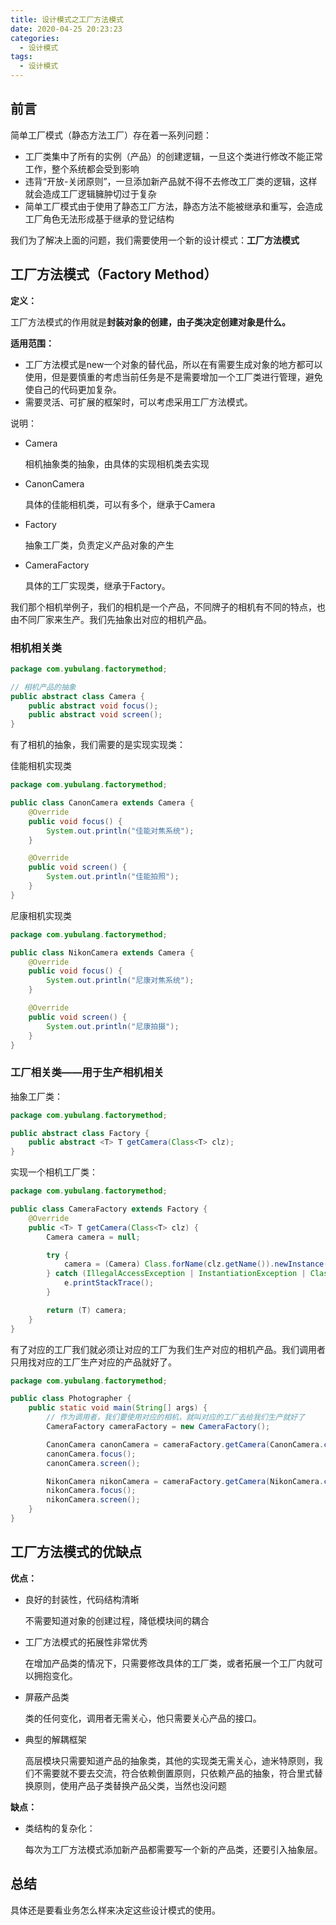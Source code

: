 ```yaml
---
title: 设计模式之工厂方法模式
date: 2020-04-25 20:23:23
categories:
  - 设计模式
tags:
  - 设计模式
---
```


## 前言

简单工厂模式（静态方法工厂）存在着一系列问题：

- 工厂类集中了所有的实例（产品）的创建逻辑，一旦这个类进行修改不能正常工作，整个系统都会受到影响
- 违背“开放-关闭原则”，一旦添加新产品就不得不去修改工厂类的逻辑，这样就会造成工厂逻辑臃肿切过于复杂
- 简单工厂模式由于使用了静态工厂方法，静态方法不能被继承和重写，会造成工厂角色无法形成基于继承的登记结构

我们为了解决上面的问题，我们需要使用一个新的设计模式：**工厂方法模式**

<!-- more -->

## 工厂方法模式（Factory Method）

**定义：**

工厂方法模式的作用就是**封装对象的创建，由子类决定创建对象是什么。**

**适用范围：**

- 工厂方法模式是new一个对象的替代品，所以在有需要生成对象的地方都可以使用，但是要慎重的考虑当前任务是不是需要增加一个工厂类进行管理，避免使自己的代码更加复杂。
- 需要灵活、可扩展的框架时，可以考虑采用工厂方法模式。

说明：

- Camera

  相机抽象类的抽象，由具体的实现相机类去实现

- CanonCamera

  具体的佳能相机类，可以有多个，继承于Camera

- Factory

  抽象工厂类，负责定义产品对象的产生

- CameraFactory

  具体的工厂实现类，继承于Factory。



我们那个相机举例子，我们的相机是一个产品，不同牌子的相机有不同的特点，也由不同厂家来生产。我们先抽象出对应的相机产品。

### 相机相关类

```java
package com.yubulang.factorymethod;

// 相机产品的抽象
public abstract class Camera {
    public abstract void focus();
    public abstract void screen();
}
```

有了相机的抽象，我们需要的是实现实现类：

佳能相机实现类

```java
package com.yubulang.factorymethod;

public class CanonCamera extends Camera {
    @Override
    public void focus() {
        System.out.println("佳能对焦系统");
    }

    @Override
    public void screen() {
        System.out.println("佳能拍照");
    }
}
```

尼康相机实现类

```java
package com.yubulang.factorymethod;

public class NikonCamera extends Camera {
    @Override
    public void focus() {
        System.out.println("尼康对焦系统");
    }

    @Override
    public void screen() {
        System.out.println("尼康拍摄");
    }
}
```

### 工厂相关类——用于生产相机相关

抽象工厂类：

```java
package com.yubulang.factorymethod;

public abstract class Factory {
    public abstract <T> T getCamera(Class<T> clz);
}
```

实现一个相机工厂类：

```java
package com.yubulang.factorymethod;

public class CameraFactory extends Factory {
    @Override
    public <T> T getCamera(Class<T> clz) {
        Camera camera = null;

        try {
            camera = (Camera) Class.forName(clz.getName()).newInstance();
        } catch (IllegalAccessException | InstantiationException | ClassNotFoundException e) {
            e.printStackTrace();
        }

        return (T) camera;
    }
}
```

有了对应的工厂我们就必须让对应的工厂为我们生产对应的相机产品。我们调用者只用找对应的工厂生产对应的产品就好了。

```java
package com.yubulang.factorymethod;

public class Photographer {
    public static void main(String[] args) {
        // 作为调用者，我们要使用对应的相机，就叫对应的工厂去给我们生产就好了
        CameraFactory cameraFactory = new CameraFactory();

        CanonCamera canonCamera = cameraFactory.getCamera(CanonCamera.class);
        canonCamera.focus();
        canonCamera.screen();

        NikonCamera nikonCamera = cameraFactory.getCamera(NikonCamera.class);
        nikonCamera.focus();
        nikonCamera.screen();
    }
}
```



## 工厂方法模式的优缺点

**优点：**

- 良好的封装性，代码结构清晰

  不需要知道对象的创建过程，降低模块间的耦合

- 工厂方法模式的拓展性非常优秀

  在增加产品类的情况下，只需要修改具体的工厂类，或者拓展一个工厂内就可以拥抱变化。

- 屏蔽产品类

  类的任何变化，调用者无需关心，他只需要关心产品的接口。

- 典型的解耦框架

  高层模块只需要知道产品的抽象类，其他的实现类无需关心，迪米特原则，我们不需要就不要去交流，符合依赖倒置原则，只依赖产品的抽象，符合里式替换原则，使用产品子类替换产品父类，当然也没问题

**缺点：**

- 类结构的复杂化：

  每次为工厂方法模式添加新产品都需要写一个新的产品类，还要引入抽象层。



## 总结

具体还是要看业务怎么样来决定这些设计模式的使用。

